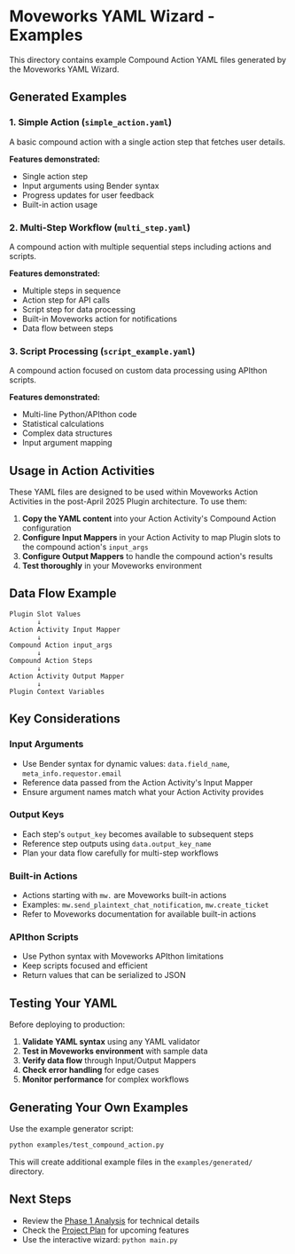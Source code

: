 # Moveworks YAML Wizard - Examples

This directory contains example Compound Action YAML files generated by the Moveworks YAML Wizard.

## Generated Examples

### 1. Simple Action (`simple_action.yaml`)
A basic compound action with a single action step that fetches user details.

**Features demonstrated:**
- Single action step
- Input arguments using Bender syntax
- Progress updates for user feedback
- Built-in action usage

### 2. Multi-Step Workflow (`multi_step.yaml`)
A compound action with multiple sequential steps including actions and scripts.

**Features demonstrated:**
- Multiple steps in sequence
- Action step for API calls
- Script step for data processing
- Built-in Moveworks action for notifications
- Data flow between steps

### 3. Script Processing (`script_example.yaml`)
A compound action focused on custom data processing using APIthon scripts.

**Features demonstrated:**
- Multi-line Python/APIthon code
- Statistical calculations
- Complex data structures
- Input argument mapping

## Usage in Action Activities

These YAML files are designed to be used within Moveworks Action Activities in the post-April 2025 Plugin architecture. To use them:

1. **Copy the YAML content** into your Action Activity's Compound Action configuration
2. **Configure Input Mappers** in your Action Activity to map Plugin slots to the compound action's `input_args`
3. **Configure Output Mappers** to handle the compound action's results
4. **Test thoroughly** in your Moveworks environment

## Data Flow Example

```
Plugin Slot Values
       ↓
Action Activity Input Mapper
       ↓
Compound Action input_args
       ↓
Compound Action Steps
       ↓
Action Activity Output Mapper
       ↓
Plugin Context Variables
```

## Key Considerations

### Input Arguments
- Use Bender syntax for dynamic values: `data.field_name`, `meta_info.requestor.email`
- Reference data passed from the Action Activity's Input Mapper
- Ensure argument names match what your Action Activity provides

### Output Keys
- Each step's `output_key` becomes available to subsequent steps
- Reference step outputs using `data.output_key_name`
- Plan your data flow carefully for multi-step workflows

### Built-in Actions
- Actions starting with `mw.` are Moveworks built-in actions
- Examples: `mw.send_plaintext_chat_notification`, `mw.create_ticket`
- Refer to Moveworks documentation for available built-in actions

### APIthon Scripts
- Use Python syntax with Moveworks APIthon limitations
- Keep scripts focused and efficient
- Return values that can be serialized to JSON

## Testing Your YAML

Before deploying to production:

1. **Validate YAML syntax** using any YAML validator
2. **Test in Moveworks environment** with sample data
3. **Verify data flow** through Input/Output Mappers
4. **Check error handling** for edge cases
5. **Monitor performance** for complex workflows

## Generating Your Own Examples

Use the example generator script:

```bash
python examples/test_compound_action.py
```

This will create additional example files in the `examples/generated/` directory.

## Next Steps

- Review the [Phase 1 Analysis](../docs/Phase1_Analysis.md) for technical details
- Check the [Project Plan](../Project_plan.txt) for upcoming features
- Use the interactive wizard: `python main.py`
